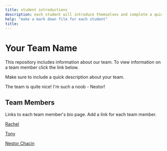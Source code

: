 ```yaml
---
title: student introductions
description: each student will introduce themselves and complete a quick bio
help: "make a mark down file for each student"
title: 
---
```


# Your Team Name

This repository includes information about our team. To view information on a team member click the link below.

Make sure to include a quick description about your team.

The team is quite nice! I'm such a noob - Nestor!

## Team Members

Links to each team member's bio page. Add a link for each team member.


[Rachel](/Rachel.md)

[Tony](Tony.md)

[Nestor Chacin](/nestor.md)
